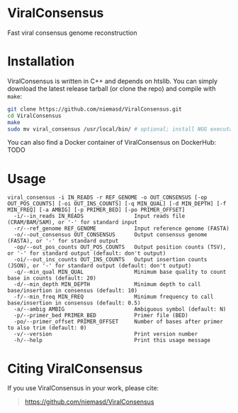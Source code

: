 # ViralConsensus
Fast viral consensus genome reconstruction

# Installation
ViralConsensus is written in C++ and depends on htslib. You can simply download the latest release tarball (or clone the repo) and compile with `make`:

```bash
git clone https://github.com/niemasd/ViralConsensus.git
cd ViralConsensus
make
sudo mv viral_consensus /usr/local/bin/ # optional; install NGG executables globally
```

You can also find a Docker container of ViralConsensus on DockerHub: TODO

# Usage
```
viral_consensus -i IN_READS -r REF_GENOME -o OUT_CONSENSUS [-op OUT_POS_COUNTS] [-oi OUT_INS_COUNTS] [-q MIN_QUAL] [-d MIN_DEPTH] [-f MIN_FREQ] [-a AMBIG] [-p PRIMER_BED] [-po PRIMER_OFFSET]
  -i/--in_reads IN_READS                Input reads file (CRAM/BAM/SAM), or '-' for standard input
  -r/--ref_genome REF_GENOME            Input reference genome (FASTA)
  -o/--out_consensus OUT_CONSENSUS      Output consensus genome (FASTA), or '-' for standard output
  -op/--out_pos_counts OUT_POS_COUNTS   Output position counts (TSV), or '-' for standard output (default: don't output)
  -oi/--out_ins_counts OUT_INS_COUNTS   Output insertion counts (JSON), or '-' for standard output (default: don't output)
  -q/--min_qual MIN_QUAL                Minimum base quality to count base in counts (default: 20)
  -d/--min_depth MIN_DEPTH              Minimum depth to call base/insertion in consensus (default: 10)
  -f/--min_freq MIN_FREQ                Minimum frequency to call base/insertion in consensus (default: 0.5)
  -a/--ambig AMBIG                      Ambiguous symbol (default: N)
  -p/--primer_bed PRIMER_BED            Primer file (BED)
  -po/--primer_offset PRIMER_OFFSET     Number of bases after primer to also trim (default: 0)
  -v/--version                          Print version number
  -h/--help                             Print this usage message
```

# Citing ViralConsensus
If you use ViralConsensus in your work, please cite:

> https://github.com/niemasd/ViralConsensus
